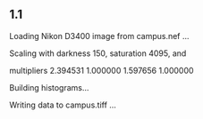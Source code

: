 ## 1.1

Loading Nikon D3400 image from campus.nef ...

Scaling with darkness 150, saturation 4095, and

multipliers 2.394531 1.000000 1.597656 1.000000

Building histograms...

Writing data to campus.tiff ...

